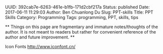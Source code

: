 UUID: 392cab7e-6263-461e-b1fb-171d2cbf217a
Status: published
Date: 2017-06-11 11:29:03
Author: Ben Chuanlong Du
Slug: PPT-skills
Title: PPT Skills
Category: Programming
Tags: programming, PPT, skills, tips

**
Things on this page are
fragmentary and immature notes/thoughts of the author.
It is not meant to readers
but rather for convenient reference of the author and future improvement.
**

Icon Fonts
http://www.iconfont.cn/
